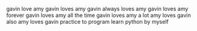 gavin love amy
gavin loves amy
gavin always loves amy
gavin loves amy forever
gavin loves amy all the time
gavin loves amy a lot 
amy loves gavin also
amy loves gavin 
practice to program
learn python by myself
